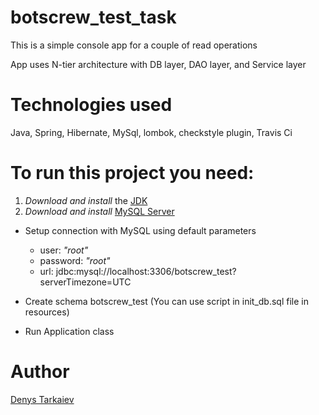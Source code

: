 # botscrew_test_task
This is a simple console app for a couple of read operations

App uses N-tier architecture with DB layer, DAO layer, and Service layer<br>

# Technologies used<br>
Java, Spring, Hibernate, MySql, lombok, checkstyle plugin, Travis Ci<br>


# To run this project you need:<br>
1) *Download and install* the [JDK](https://www.oracle.com/java/technologies/javase-downloads.html, "Download JDK") <br>
2) *Download and install* [MySQL Server](https://dev.mysql.com/downloads/)<br>
+ Setup connection with MySQL using default parameters <br>
  + user: *"root"*<br>
  + password: *"root"*<br>
  + url: jdbc:mysql://localhost:3306/botscrew_test?serverTimezone=UTC<br>
+ Create schema botscrew_test (You can use script in init_db.sql file in resources)<br>

 + Run Application class

# Author
[Denys Tarkaiev](https://github.com/tarkaiev "Author")
